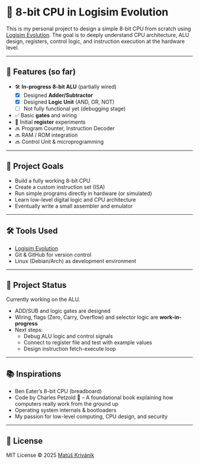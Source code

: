 # 🧠 8-bit CPU in Logisim Evolution

This is my personal project to design a simple 8-bit CPU from scratch using [Logisim Evolution](https://github.com/logisim-evolution/logisim-evolution). The goal is to deeply understand CPU architecture, ALU design, registers, control logic, and instruction execution at the hardware level.

---

## 🔧 Features (so far)

- 🛠️ **In-progress 8-bit ALU** (partially wired)
  - [x] Designed **Adder/Subtractor**
  - [x] Designed **Logic Unit** (AND, OR, NOT)
  - [ ] Not fully functional yet (debugging stage)
- ✅ Basic **gates** and wiring
- 🧪 Initial **register** experiments
- 🔜 Program Counter, Instruction Decoder
- 🔜 RAM / ROM integration
- 🔜 Control Unit & microprogramming

---

## 🧪 Project Goals

- Build a fully working 8-bit CPU
- Create a custom instruction set (ISA)
- Run simple programs directly in hardware (or simulated)
- Learn low-level digital logic and CPU architecture
- Eventually write a small assembler and emulator

---

## 🛠 Tools Used

- [Logisim Evolution](https://github.com/logisim-evolution/logisim-evolution)
- Git & GitHub for version control
- Linux (Debian/Arch) as development environment

---

## 🚧 Project Status

Currently working on the ALU.

- ADD/SUB and logic gates are designed
- Wiring, flags (Zero, Carry, Overflow) and selector logic are **work-in-progress**
- Next steps:
  - Debug ALU logic and control signals
  - Connect to register file and test with example values
  - Design instruction fetch-execute loop

---

## 📚 Inspirations

- Ben Eater’s 8-bit CPU (breadboard)
- Code by Charles Petzold 📘 – A foundational book explaining how computers really work from the ground up
- Operating system internals & bootloaders
- My passion for low-level computing, CPU design, and security

---

## 🔗 License

MIT License © 2025 [Matúš Krivánik](https://github.com/cimbobimboontop)

